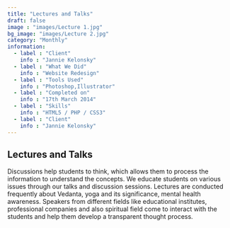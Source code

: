 ```yaml
---
title: "Lectures and Talks"
draft: false
image : "images/Lecture 1.jpg"
bg_image: "images/Lecture 2.jpg"
category: "Monthly"
information:
  - label : "Client"
    info : "Jannie Kelonsky"
  - label : "What We Did"
    info : "Website Redesign"
  - label : "Tools Used"
    info : "Photoshop,Illustrator"
  - label : "Completed on"
    info : "17th March 2014"
  - label : "Skills"
    info : "HTML5 / PHP / CSS3"
  - label : "Client"
    info : "Jannie Kelonsky"
---
```


## Lectures and Talks

Discussions help students to think, which allows them to process the information to understand the concepts. We educate students on various issues through our talks and discussion sessions. Lectures are conducted frequently about Vedanta, yoga and its significance, mental health awareness. Speakers from different fields like educational institutes, professional companies and also spiritual field come to interact with the students and help them develop a transparent thought process.

